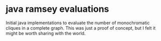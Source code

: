 java ramsey evaluations
======================

Initial java implementations to evaluate the number of monochromatic cliques in a complete graph. This was just a proof of concept, but I felt it might be worth sharing with the world.
